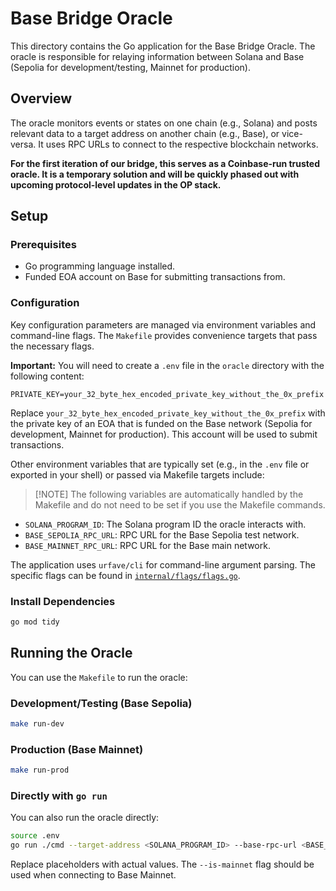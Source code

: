 # Base Bridge Oracle

This directory contains the Go application for the Base Bridge Oracle. The oracle is responsible for relaying information between Solana and Base (Sepolia for development/testing, Mainnet for production).

## Overview

The oracle monitors events or states on one chain (e.g., Solana) and posts relevant data to a target address on another chain (e.g., Base), or vice-versa. It uses RPC URLs to connect to the respective blockchain networks.

**For the first iteration of our bridge, this serves as a Coinbase-run trusted oracle. It is a temporary solution and will be quickly phased out with upcoming protocol-level updates in the OP stack.**

## Setup

### Prerequisites

- Go programming language installed.
- Funded EOA account on Base for submitting transactions from.

### Configuration

Key configuration parameters are managed via environment variables and command-line flags. The `Makefile` provides convenience targets that pass the necessary flags.

**Important:** You will need to create a `.env` file in the `oracle` directory with the following content:

```env
PRIVATE_KEY=your_32_byte_hex_encoded_private_key_without_the_0x_prefix
```

Replace `your_32_byte_hex_encoded_private_key_without_the_0x_prefix` with the private key of an EOA that is funded on the Base network (Sepolia for development, Mainnet for production). This account will be used to submit transactions.

Other environment variables that are typically set (e.g., in the `.env` file or exported in your shell) or passed via Makefile targets include:

> [!NOTE] The following variables are automatically handled by the Makefile and do not need to be set if you use the Makefile commands.

- `SOLANA_PROGRAM_ID`: The Solana program ID the oracle interacts with.
- `BASE_SEPOLIA_RPC_URL`: RPC URL for the Base Sepolia test network.
- `BASE_MAINNET_RPC_URL`: RPC URL for the Base main network.

The application uses `urfave/cli` for command-line argument parsing. The specific flags can be found in [`internal/flags/flags.go`](./internal/flags/flags.go).

### Install Dependencies

```bash
go mod tidy
```

## Running the Oracle

You can use the `Makefile` to run the oracle:

### Development/Testing (Base Sepolia)

```bash
make run-dev
```

### Production (Base Mainnet)

```bash
make run-prod
```

### Directly with `go run`

You can also run the oracle directly:

```bash
source .env
go run ./cmd --target-address <SOLANA_PROGRAM_ID> --base-rpc-url <BASE_RPC_URL> [--is-mainnet]
```

Replace placeholders with actual values. The `--is-mainnet` flag should be used when connecting to Base Mainnet.
